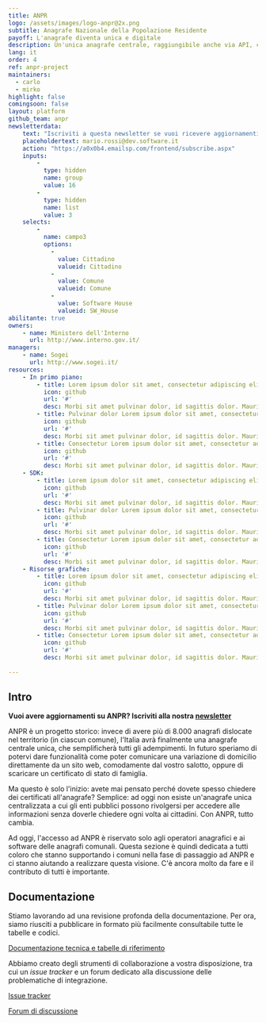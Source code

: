 ```yaml
---
title: ANPR
logo: /assets/images/logo-anpr@2x.png
subtitle: Anagrafe Nazionale della Popolazione Residente
payoff: L'anagrafe diventa unica e digitale
description: Un'unica anagrafe centrale, raggiungibile anche via API, che mantiene le informazioni aggiornate su residenza, stato di famiglia, e molto altro.
lang: it
order: 4
ref: anpr-project
maintainers:
  - carlo
  - mirko
highlight: false
comingsoon: false
layout: platform
github_team: anpr
newsletterdata:
    text: "Iscriviti a questa newsletter se vuoi ricevere aggiornamenti e novità su ANPR: comuni migrati, nuovo materiale, curiosità."
    placeholdertext: mario.rossi@dev.software.it
    action: "https://a0x0b4.emailsp.com/frontend/subscribe.aspx"
    inputs:
        - 
          type: hidden
          name: group
          value: 16
        - 
          type: hidden
          name: list
          value: 3
    selects:
        -
          name: campo3
          options:
            - 
              value: Cittadino
              valueid: Cittadino
            - 
              value: Comune
              valueid: Comune
            - 
              value: Software House
              valueid: SW_House
abilitante: true
owners:
    - name: Ministero dell'Interno
      url: http://www.interno.gov.it/
managers:
    - name: Sogei
      url: http://www.sogei.it/
resources:
    - In primo piano:
        - title: Lorem ipsum dolor sit amet, consectetur adipiscing elit
          icon: github
          url: '#'
          desc: Morbi sit amet pulvinar dolor, id sagittis dolor. Mauris cursus gravida nunc, sit amet laoreet ex. Curabitur sed eleifend diam. Fusce vehicula, turpis a cursus feugiat, orci sapien efficitur velit
        - title: Pulvinar dolor Lorem ipsum dolor sit amet, consectetur adipiscing elit
          icon: github
          url: '#'
          desc: Morbi sit amet pulvinar dolor, id sagittis dolor. Mauris cursus gravida nunc, sit amet laoreet ex. Curabitur sed eleifend diam. Fusce vehicula, turpis a cursus feugiat, orci sapien efficitur velit
        - title: Consectetur Lorem ipsum dolor sit amet, consectetur adipiscing elit
          icon: github
          url: '#'
          desc: Morbi sit amet pulvinar dolor, id sagittis dolor. Mauris cursus gravida nunc, sit amet laoreet ex. Curabitur sed eleifend diam. Fusce vehicula, turpis a cursus feugiat, orci sapien efficitur velit
    - SDK:
        - title: Lorem ipsum dolor sit amet, consectetur adipiscing elit
          icon: github
          url: '#'
          desc: Morbi sit amet pulvinar dolor, id sagittis dolor. Mauris cursus gravida nunc, sit amet laoreet ex. Curabitur sed eleifend diam. Fusce vehicula, turpis a cursus feugiat, orci sapien efficitur velit
        - title: Pulvinar dolor Lorem ipsum dolor sit amet, consectetur adipiscing elit
          icon: github
          url: '#'
          desc: Morbi sit amet pulvinar dolor, id sagittis dolor. Mauris cursus gravida nunc, sit amet laoreet ex. Curabitur sed eleifend diam. Fusce vehicula, turpis a cursus feugiat, orci sapien efficitur velit
        - title: Consectetur Lorem ipsum dolor sit amet, consectetur adipiscing elit
          icon: github
          url: '#'
          desc: Morbi sit amet pulvinar dolor, id sagittis dolor. Mauris cursus gravida nunc, sit amet laoreet ex. Curabitur sed eleifend diam. Fusce vehicula, turpis a cursus feugiat, orci sapien efficitur velit
    - Risorse grafiche:
        - title: Lorem ipsum dolor sit amet, consectetur adipiscing elit
          icon: github
          url: '#'
          desc: Morbi sit amet pulvinar dolor, id sagittis dolor. Mauris cursus gravida nunc, sit amet laoreet ex. Curabitur sed eleifend diam. Fusce vehicula, turpis a cursus feugiat, orci sapien efficitur velit
        - title: Pulvinar dolor Lorem ipsum dolor sit amet, consectetur adipiscing elit
          icon: github
          url: '#'
          desc: Morbi sit amet pulvinar dolor, id sagittis dolor. Mauris cursus gravida nunc, sit amet laoreet ex. Curabitur sed eleifend diam. Fusce vehicula, turpis a cursus feugiat, orci sapien efficitur velit
        - title: Consectetur Lorem ipsum dolor sit amet, consectetur adipiscing elit
          icon: github
          url: '#'
          desc: Morbi sit amet pulvinar dolor, id sagittis dolor. Mauris cursus gravida nunc, sit amet laoreet ex. Curabitur sed eleifend diam. Fusce vehicula, turpis a cursus feugiat, orci sapien efficitur velit
            
---
```


## Intro
**Vuoi avere aggiornamenti su ANPR? Iscriviti alla nostra [newsletter](#newsletter)**

ANPR è un progetto storico: invece di avere più di 8.000 anagrafi dislocate nel territorio (in ciascun comune), l'Italia avrà finalmente una anagrafe centrale unica, che semplificherà tutti gli adempimenti.
In futuro speriamo di potervi dare funzionalità come poter comunicare una variazione di domicilio direttamente da un sito web, comodamente dal vostro salotto, oppure di scaricare un certificato di stato di famiglia.

Ma questo è solo l'inizio: avete mai pensato perché dovete spesso chiedere dei certificati all'anagrafe? Semplice: ad oggi non esiste un'anagrafe unica centralizzata a cui gli enti pubblici possono rivolgersi per accedere alle informazioni senza doverle chiedere ogni volta ai cittadini. Con ANPR, tutto cambia.

Ad oggi, l'accesso ad ANPR è riservato solo agli operatori anagrafici e ai software delle anagrafi comunali. Questa sezione è quindi dedicata a tutti coloro che stanno supportando i comuni nella fase di passaggio ad ANPR e ci stanno aiutando a realizzare questa visione. C'è ancora molto da fare e il contributo di tutti è importante.


## Documentazione
Stiamo lavorando ad una revisione profonda della documentazione. Per ora, siamo riusciti a pubblicare in formato più facilmente consultabile tutte le tabelle e codici.

[Documentazione tecnica e tabelle di riferimento](https://docs.italia.it/italia/anpr/anpr/)




Abbiamo creato degli strumenti di collaborazione a vostra disposizione, tra cui un *issue tracker* e un forum dedicato alla discussione delle problematiche di integrazione.

[Issue tracker](https://github.com/italia/anpr/issues)

[Forum di discussione](https://forum.italia.it/c/anpr)
